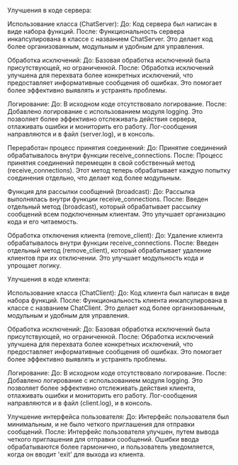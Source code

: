 Улучшения в коде сервера:

Использование класса (ChatServer):
        До: Код сервера был написан в виде набора функций.
        После: Функциональность сервера инкапсулирована в классе с названием ChatServer. Это делает код более организованным, модульным и удобным для управления.

Обработка исключений:
        До: Базовая обработка исключений была присутствующей, но ограниченной.
        После: Обработка исключений улучшена для перехвата более конкретных исключений, что предоставляет информативные сообщения об ошибках. Это помогает более эффективно выявлять и устранять проблемы.

Логирование:
        До: В исходном коде отсутствовало логирование.
        После: Добавлено логирование с использованием модуля logging. Это позволяет более эффективно отслеживать действия сервера, отлаживать ошибки и мониторить его работу. Лог-сообщения направляются и в файл (server.log), и в консоль.

Переработан процесс принятия соединений:
        До: Принятие соединений обрабатывалось внутри функции receive_connections.
        После: Процесс принятия соединений перемещен в свой собственный метод (receive_connections). Этот метод теперь обрабатывает каждую попытку соединения отдельно, что делает код более модульным.

Функция для рассылки сообщений (broadcast):
        До: Рассылка выполнялась внутри функции receive_connections.
        После: Введен отдельный метод (broadcast), который обрабатывает рассылку сообщений всем подключенным клиентам. Это улучшает организацию кода и его читаемость.

Обработка отключения клиента (remove_client):
        До: Удаление клиента обрабатывалось внутри функции receive_connections.
        После: Введен отдельный метод (remove_client), который обрабатывает удаление клиентов при их отключении. Это улучшает модульность кода и упрощает логику.


Улучшения в коде клиента:

Использование класса (ChatClient):
        До: Код клиента был написан в виде набора функций.
        После: Функциональность клиента инкапсулирована в классе с названием ChatClient. Это делает код более организованным, модульным и удобным для управления.

Обработка исключений:
        До: Базовая обработка исключений была присутствующей, но ограниченной.
        После: Обработка исключений улучшена для перехвата более конкретных исключений, что предоставляет информативные сообщения об ошибках. Это помогает более эффективно выявлять и устранять проблемы.

Логирование:
        До: В исходном коде отсутствовало логирование.
        После: Добавлено логирование с использованием модуля logging. Это позволяет более эффективно отслеживать действия клиента, отлаживать ошибки и мониторить его работу. Лог-сообщения направляются и в файл (client.log), и в консоль.

Улучшение интерфейса пользователя:
        До: Интерфейс пользователя был минимальным, и не было четкого приглашения для отправки сообщений.
        После: Интерфейс пользователя улучшен, путем вывода четкого приглашения для отправки сообщений. Ошибки ввода обрабатываются более гармонично, и пользователь уведомляется, когда он вводит 'exit' для выхода из клиента.
